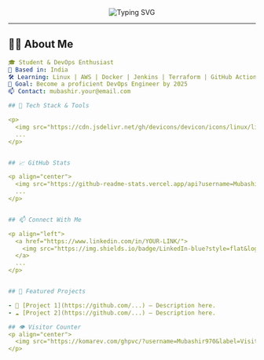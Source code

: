 <!-- Profile Banner -->
<div align="center">
  <img src="https://readme-typing-svg.herokuapp.com?font=Fira+Code&pause=1000&color=58A6FF&center=true&vCenter=true&width=500&lines=Hello+👋+I'm+Shaikh+Mubashir;DevOps+Learner+%7C+Cloud+Explorer;Welcome+to+my+GitHub+Profile!" alt="Typing SVG" />
</div>

---

## 👨‍💻 About Me

```yaml
🎓 Student & DevOps Enthusiast  
📍 Based in: India  
🛠️ Learning: Linux | AWS | Docker | Jenkins | Terraform | GitHub Actions  
🎯 Goal: Become a proficient DevOps Engineer by 2025  
📫 Contact: mubashir.your@email.com  

## 🧰 Tech Stack & Tools

<p>
  <img src="https://cdn.jsdelivr.net/gh/devicons/devicon/icons/linux/linux-original.svg" width="40" alt="Linux"/>
  ...
</p>


## 📈 GitHub Stats

<p align="center">
  <img src="https://github-readme-stats.vercel.app/api?username=Mubashir970&show_icons=true&theme=radical" width="47%" />
  ...
</p>


## 📫 Connect With Me

<p align="left">
  <a href="https://www.linkedin.com/in/YOUR-LINK/">
    <img src="https://img.shields.io/badge/LinkedIn-blue?style=flat&logo=linkedin&logoColor=white" />
  </a>
  ...
</p>


## 📂 Featured Projects

- 🚀 [Project 1](https://github.com/...) — Description here.
- ☁️ [Project 2](https://github.com/...) — Description here.

## 👁️ Visitor Counter
<p align="center">
  <img src="https://komarev.com/ghpvc/?username=Mubashir970&label=Visitors&color=0e75b6&style=flat" />
</p>


